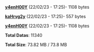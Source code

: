[**y4enH00Y**](/data/y4enH00Y.txt) (22/02/23 - 17:25)- 1108 bytes

[**kaHrvg2y**](/data/kaHrvg2y.txt) (22/02/23 - 17:25)- 557 bytes

[**y4enH00Y**](/data/y4enH00Y.txt) (22/02/23 - 17:25)- 1108 bytes

**Total Datas**: 11340

**Total Size**: 73.82 MB / 73.8 MB